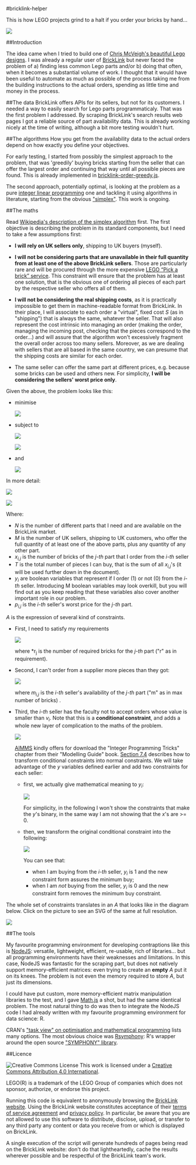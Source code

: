 #bricklink-helper

This is how LEGO projects grind to a halt if you order your bricks by hand...

![](docs/images/photo1.jpg)

##Introduction

The idea came when I tried to build one of [Chris McVeigh's beautiful Lego designs](http://chrismcveigh.com/cm/building_guides_-_technology.html). I was already a regular user of [BrickLink](http://www.bricklink.com/) but never faced the problem of a) finding less common Lego parts and/or b) doing that often, when it becomes a substantial volume of work. I thought that it would have been useful to automate as much as possible of the process taking me from the building instructions to the actual orders, spending as little time and money in the process.

##The data
BrickLink offers APIs for its sellers, but not for its customers. I needed a way to easily search for Lego parts programmaticaly. That was the first problem I addressed. By scraping BrickLink's search results web pages I got a reliable source of part availability data. This is already working nicely at the time of writing, although a bit more testing wouldn't hurt.

##The algorithms
How you get from the availability data to the actual orders depend on how exactly you define your objectives. 

For early testing, I started from possibly the simplest approach to the problem, that was 'greedily' buying bricks starting from the seller that can offer the largest order and continuing that way until all possible pieces are found. This is already implemented in [bricklink-order-greedy.js](bricklink-order-greedy.js).

The second approach, potentially optimal, is looking at the problem as a pure [integer linear programming](http://en.wikipedia.org/wiki/Integer_programming) one and tackling it using algorithms in literature, starting from the obvious ["simplex"](http://en.wikipedia.org/wiki/Simplex_algorithm). This work is ongoing.

##The maths

Read [Wikipedia's description of the simplex algorithm](http://en.wikipedia.org/wiki/Simplex_algorithm) first. The first objective is describing the problem in its standard components, but I need to take a few assumptions first: 

- **I will rely on UK sellers only**, shipping to UK buyers (myself).

- **I will not be considering parts that are unavailable in their full quantity from at least one of the above BrickLink sellers**. Those are particularly rare and will be procured through the more expensive [LEGO “Pick a brick” service](http://shop.lego.com/en-GB/Pick-A-Brick-ByTheme). This constraint will ensure that the problem has at least one solution, that is the obvious one of ordering all pieces of each part by the respective seller who offers all of them.

- **I will not be considering the real shipping costs**, as it is practically impossible to get them in machine-readable format from BrickLink. In their place, I will associate to each order a "virtual", fixed  cost _S_ (as in "shipping") that is always the same, whatever the seller. That will also represent the cost intrinsic into managing an order (making the order, managing the incoming post, checking that the pieces correspond to the order...) and will assure that the algorithm won't excessively fragment the overall order across too many sellers. Moreover, as we are dealing with sellers that are all based in the same country, we can presume that the shipping costs are similar for each order. 

- The same seller can offer the same part at different prices, e.g. because some bricks can be used and others new. For simplicity, **I will be considering the sellers' worst price only**. 

Given the above, the problem looks like this:

- minimise 
  
  ![](docs/images/007.gif)

- subject to 

  ![](docs/images/008.gif)

  ![](docs/images/009.gif)

- and

  ![](docs/images/010.gif)

In more detail:

![](docs/images/002.gif)

![](docs/images/001.gif)

Where:
- *N* is the number of different parts that I need and are available on the BrickLink market.
- *M* is the number of UK sellers, shipping to UK customers, who offer the full quantity of at least one of the above parts, plus any quantity of any other part.
- *x<sub>i,j</sub>* is the number of bricks of the *j-th* part that I order from the *i-th* seller
- *T* is the total number of pieces I can buy, that is the sum of all *x<sub>i,j</sub>*'s (it will be used further down in the document).
- *y<sub>i</sub>* are boolean variables that represent if I order (1) or not (0) from the *i-th* seller. Introducing M boolean variables may look overkill, but you will find out as you keep reading that these variables also cover another important role in our problem.
- *p<sub>i,j</sub>* is the *i-th* seller's worst price for the *j-th* part. 

*A* is the expression of several kind of constraints. 

- First, I need to satisfy my requirements
  
  ![](docs/images/003.gif)

  where *r<sub>j</sub> is the number of required bricks for the *j-th* part ("r" as in requirement).

- Second, I can't order from a supplier more pieces than they got:
  
  ![](docs/images/004.gif)
  
  where *m<sub>i,j</sub>* is the *i-th* seller's availability of the *j-th* part ("m" as in max number of bricks) .

- Third, the *i-th* seller has the faculty not to accept orders whose value is smaller than *v<sub>i</sub>*. Note that this is a **conditional constraint**, and adds a whole new layer of complication to the maths of the problem.
  
  ![](docs/images/005.gif)

  [AIMMS](http://business.aimms.com/) kindly offers for download the "Integer Programming Tricks" chapter from their "Modelling Guide" book. [Section 7.4](http://www.aimms.com/aimms/download/manuals/aimms3om_integerprogrammingtricks.pdf) describes how to transform conditional constraints into normal constraints. We will take advantage of the *y* variables defined earlier and add two constraints for each seller: 

  - first, we actually give mathematical meaning to *y<sub>i</sub>*:

    ![](docs/images/011.gif)

    For simplicity, in the following I won't show the constraints that make the *y*'s binary, in the same way I am not showing that the *x*'s are >= 0.

  - then, we transform the original conditional constraint into the following:

    ![](docs/images/012.gif)

    You can see that:
    - when I am buying from the *i-th* seller, *y<sub>i</sub>* is 1 and the new constraint form assures the minimum buy;
    - when I am *not* buying from the seller, *y<sub>i</sub>* is 0 and the new constraint form removes the minimum buy constraint. 

The whole set of constraints translates in an *A* that looks like in the diagram below. Click on the picture to see an SVG of the same at full resolution.

[![](docs/images/006.png)](docs/images/006.svg)

##The tools

My favourite programming environment for developing contraptions like this is [NodeJS](http://nodejs.org/): versatile, lightweight, efficient, re-usable, rich of libraries... but all programming environments have their weaknesses and limitations. In this case, NodeJS was fantastic for the scraping part, but does not natively support memory-efficient matrices: even trying to create an **empty** *A* put it on its knees. The problem is not even the memory required to store *A*, but just its dimensions.

I could have put custom, more memory-efficient matrix manipulation libraries to the test, and I gave [Math.js](http://mathjs.org/) a shot, but had the same identical problem. The most natural thing to do was then to integrate the NodeJS code I had already written with my favourite programming environment for data science: R.

CRAN's ["task view" on optimisation and mathematical programming](http://cran.r-project.org/web/views/Optimization.html) lists many options. The most obvious choice was [Rsymphony](http://cran.r-project.org/web/packages/Rsymphony/Rsymphony.pdf): R's wrapper around the open source ["SYMPHONY" library](http://www.coin-or.org/projects/SYMPHONY.xml).

##Licence

![Creative Commons License](http://i.creativecommons.org/l/by/4.0/88x31.png "Creative Commons License") This work is licensed under a [Creative Commons Attribution 4.0 International](http://creativecommons.org/licenses/by/4.0/).

LEGO(R) is a trademark of the LEGO Group of companies which does not sponsor, authorize, or endorse this project.  

Running this code is equivalent to anonymously browsing the [BrickLink website](http://www.bricklink.com/). Using the BrickLink website constitutes acceptance of their [terms of service agreement](http://www.bricklink.com/help.asp?helpID=1919) and [privacy policy](http://www.bricklink.com/help.asp?helpID=47). In particular, be aware that you are not allowed to use this software to distribute, disclose, upload, or transfer to any third party any content or data you receive from or which is displayed on BrickLink.

A single execution of the script will generate hundreds of pages being read on the BrickLink website: don't do that lightheartedly, cache the results wherever possible and be respectful of the BrickLink team's work.
